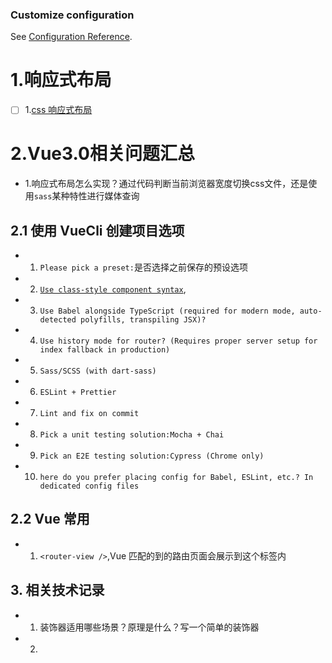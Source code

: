 ### Customize configuration

See [Configuration Reference](https://cli.vuejs.org/config/).

# 1.响应式布局

- [ ] 1.[css 响应式布局](https://www.cnblogs.com/HelloJC/p/11158178.html)

# 2.Vue3.0相关问题汇总
- 1.响应式布局怎么实现？通过代码判断当前浏览器宽度切换css文件，还是使用`sass`某种特性进行媒体查询

## 2.1 使用 VueCli 创建项目选项

- 1. `Please pick a preset:`是否选择之前保存的预设选项
- 2. [`Use class-style component syntax`](https://class-component.vuejs.org/),
- 3. `Use Babel alongside TypeScript (required for modern mode, auto-detected polyfills, transpiling JSX)?`
- 4. `Use history mode for router? (Requires proper server setup for index fallback in production)`
- 5. `Sass/SCSS (with dart-sass)`
- 6. `ESLint + Prettier`
- 7. `Lint and fix on commit`
- 8. `Pick a unit testing solution:Mocha + Chai`
- 9. `Pick an E2E testing solution:Cypress (Chrome only)`
- 10. `here do you prefer placing config for Babel, ESLint, etc.? In dedicated config files`

## 2.2 Vue 常用

- 1. `<router-view />`,Vue 匹配的到的路由页面会展示到这个标签内

## 3. 相关技术记录

- 1. 装饰器适用哪些场景？原理是什么？写一个简单的装饰器
- 2.
